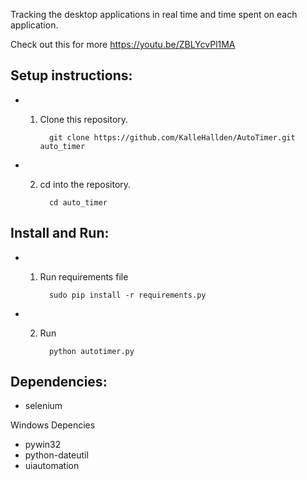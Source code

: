Tracking the desktop applications in real time and time spent on each application.

Check out this for more https://youtu.be/ZBLYcvPl1MA

## Setup instructions:

- 1.  Clone this repository.

            git clone https://github.com/KalleHallden/AutoTimer.git auto_timer

- 2.  cd into the repository.

            cd auto_timer

## Install and Run:

- 1.  Run requirements file

            sudo pip install -r requirements.py

- 2.  Run

            python autotimer.py

## Dependencies:

- selenium

Windows Depencies

- pywin32
- python-dateutil
- uiautomation
